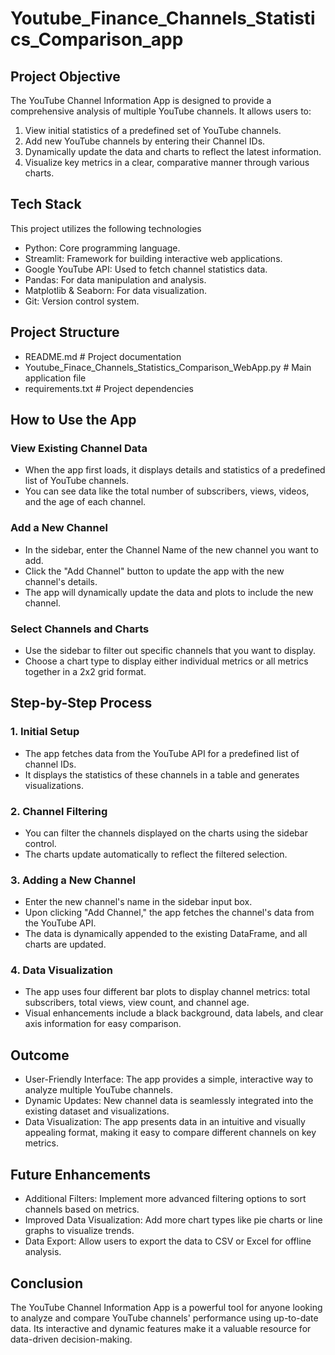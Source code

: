 # Youtube_Finance_Channels_Statistics_Comparison_app

## Project Objective

  The YouTube Channel Information App is designed to provide a comprehensive analysis of multiple YouTube channels. It allows users to:
  1. View initial statistics of a predefined set of YouTube channels.
  2. Add new YouTube channels by entering their Channel IDs.
  3. Dynamically update the data and charts to reflect the latest information.
  4. Visualize key metrics in a clear, comparative manner through various charts.
     
## Tech Stack

  This project utilizes the following technologies
  
  - Python: Core programming language.
  - Streamlit: Framework for building interactive web applications.
  - Google YouTube API: Used to fetch channel statistics data.
  - Pandas: For data manipulation and analysis.
  - Matplotlib & Seaborn: For data visualization.
  - Git: Version control system.
    
## Project Structure

- README.md # Project documentation
- Youtube_Finace_Channels_Statistics_Comparison_WebApp.py # Main application file
- requirements.txt # Project dependencies

## How to Use the App

### View Existing Channel Data
- When the app first loads, it displays details and statistics of a predefined list of YouTube channels.
- You can see data like the total number of subscribers, views, videos, and the age of each channel.
### Add a New Channel
- In the sidebar, enter the Channel Name of the new channel you want to add.
- Click the "Add Channel" button to update the app with the new channel's details.
- The app will dynamically update the data and plots to include the new channel.
### Select Channels and Charts
- Use the sidebar to filter out specific channels that you want to display.
- Choose a chart type to display either individual metrics or all metrics together in a 2x2 grid format.

## Step-by-Step Process

### 1. Initial Setup

- The app fetches data from the YouTube API for a predefined list of channel IDs.
- It displays the statistics of these channels in a table and generates visualizations.
  
### 2. Channel Filtering

- You can filter the channels displayed on the charts using the sidebar control.
- The charts update automatically to reflect the filtered selection.
  
### 3. Adding a New Channel

- Enter the new channel's name in the sidebar input box.
- Upon clicking "Add Channel," the app fetches the channel's data from the YouTube API.
- The data is dynamically appended to the existing DataFrame, and all charts are updated.
  
### 4. Data Visualization

- The app uses four different bar plots to display channel metrics: total subscribers, total views, view count, and channel age.
- Visual enhancements include a black background, data labels, and clear axis information for easy comparison.
  
## Outcome
- User-Friendly Interface: The app provides a simple, interactive way to analyze multiple YouTube channels.
- Dynamic Updates: New channel data is seamlessly integrated into the existing dataset and visualizations.
- Data Visualization: The app presents data in an intuitive and visually appealing format, making it easy to compare different channels on key metrics.
  
## Future Enhancements

- Additional Filters: Implement more advanced filtering options to sort channels based on metrics.
- Improved Data Visualization: Add more chart types like pie charts or line graphs to visualize trends.
- Data Export: Allow users to export the data to CSV or Excel for offline analysis.
  
## Conclusion

The YouTube Channel Information App is a powerful tool for anyone looking to analyze and compare YouTube channels' performance using up-to-date data. Its interactive and dynamic features make it a valuable resource for data-driven decision-making.


